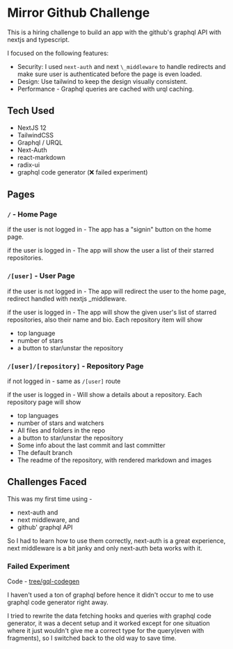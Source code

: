 # Mirror Github Challenge

This is a hiring challenge to build an app with the github's graphql API with nextjs and typescript.

I focused on the following features:

- Security: I used `next-auth` and next `\_middleware` to handle redirects and make sure user is authenticated before the page is even loaded.
- Design: Use tailwind to keep the design visually consistent.
- Performance - Graphql queries are cached with urql caching.

## Tech Used

- NextJS 12
- TailwindCSS
- Graphql / URQL
- Next-Auth
- react-markdown
- radix-ui
- graphql code generator (❌ failed experiment)

## Pages

### `/` - Home Page

if the user is not logged in - The app has a "signin" button on the home page.

if the user is logged in - The app will show the user a list of their starred repositories.

### `/[user]` - User Page

if the user is not logged in - The app will redirect the user to the home page, redirect handled with nextjs \_middleware.

if the user is logged in - The app will show the given user's list of starred repositories, also their name and bio.
Each repository item will show

- top language
- number of stars
- a button to star/unstar the repository

### `/[user]/[repository]` - Repository Page

if not logged in - same as `/[user]` route

if the user is logged in - Will show a details about a repository.
Each repository page will show

- top languages
- number of stars and watchers
- All files and folders in the repo
- a button to star/unstar the repository
- Some info about the last commit and last committer
- The default branch
- The readme of the repository, with rendered markdown and images

## Challenges Faced

This was my first time using -

- next-auth and
- next middleware, and
- github' graphql API

So I had to learn how to use them correctly, next-auth is a great experience, next middleware is a bit janky and only next-auth beta works with it.

### Failed Experiment

Code - [tree/gql-codegen](https://github.com/heyitsarpit/mirror.github/tree/gql-codegen)

I haven't used a ton of graphql before hence it didn't occur to me to use graphql code generator right away.

I tried to rewrite the data fetching hooks and queries with graphql code generator, it was a decent setup and it worked except for one situation where it just wouldn't give me a correct type for the query(even with fragments), so I switched back to the old way to save time.
